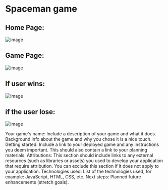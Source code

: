 # Spaceman game

 
## Home Page:
![image](https://github.com/user-attachments/assets/7aba0b5e-09eb-4572-a140-e4712ee585db)
## Game Page:
![image](https://github.com/user-attachments/assets/2bb2aced-d38c-4ed9-9f83-9273e1444de4)

## If user wins:
![image](https://github.com/user-attachments/assets/25da90fd-97e9-42dd-8bf5-2cb5a36925f3)

## if the user lose:
![image](https://github.com/user-attachments/assets/5d51e33e-44c7-4600-9812-ccba56e403ad)



Your game's name: Include a description of your game and what it does. Background info about the game and why you chose it is a nice touch.
Getting started: Include a link to your deployed game and any instructions you deem important. This should also contain a link to your planning materials.
Attributions: This section should include links to any external resources (such as libraries or assets) you used to develop your application that require attribution. You can exclude this section if it does not apply to your application.
Technologies used: List of the technologies used, for example: JavaScript, HTML, CSS, etc.
Next steps: Planned future enhancements (stretch goals).
